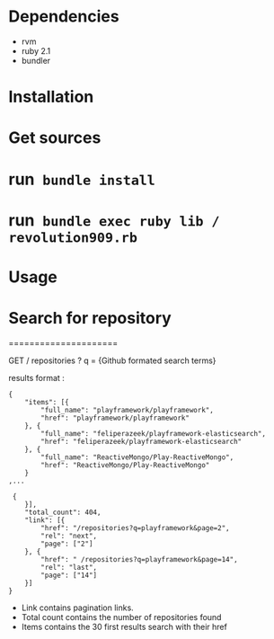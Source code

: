 Dependencies 
============

* rvm 
* ruby 2.1 
* bundler

Installation
============

# Get sources
# run` bundle install`
# run` bundle exec ruby lib / revolution909.rb`

Usage 
=====

Search for repository 
=====================
=====================


GET / repositories ? q = {Github formated search terms}


results format :


    {
        "items": [{
            "full_name": "playframework/playframework",
            "href": "playframework/playframework"
        }, {
            "full_name": "feliperazeek/playframework-elasticsearch",
            "href": "feliperazeek/playframework-elasticsearch"
        }, {
            "full_name": "ReactiveMongo/Play-ReactiveMongo",
            "href": "ReactiveMongo/Play-ReactiveMongo"
        }
    ,...

     {
        }],
        "total_count": 404,
        "link": [{
            "href": "/repositories?q=playframework&page=2",
            "rel": "next",
            "page": ["2"]
        }, {
            "href": " /repositories?q=playframework&page=14",
            "rel": "last",
            "page": ["14"]
        }]
    }


* Link contains pagination links.
* Total count contains the number of repositories found
* Items contains the 30 first results search with their href 


